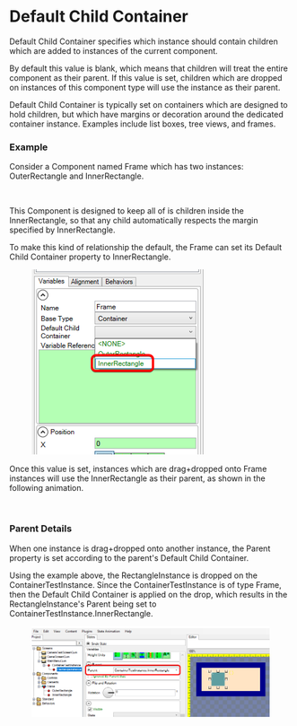 # Default Child Container

Default Child Container specifies which instance should contain children which are added to instances of the current component.

By default this value is blank, which means that children will treat the entire component as their parent. If this value is set, children which are dropped on instances of this component type will use the instance as their parent.

Default Child Container is typically set on containers which are designed to hold children, but which have margins or decoration around the dedicated container instance. Examples include list boxes, tree views, and frames.

### Example

Consider a Component named Frame which has two instances: OuterRectangle and InnerRectangle.

<figure><img src="../../.gitbook/assets/image (1) (1) (3).png" alt=""><figcaption></figcaption></figure>

This Component is designed to keep all of is children inside the InnerRectangle, so that any child automatically respects the margin specified by InnerRectangle.

To make this kind of relationship the default, the Frame can set its Default Child Container property to InnerRectangle.

<figure><img src="../../.gitbook/assets/image (2) (1) (1) (1) (1) (1) (1) (1) (1) (1) (1) (1) (1) (1) (1) (1) (1) (1).png" alt=""><figcaption></figcaption></figure>

Once this value is set, instances which are drag+dropped onto Frame instances will use the InnerRectangle as their parent, as shown in the following animation.

<figure><img src="../../.gitbook/assets/11_20 05 09.gif" alt=""><figcaption></figcaption></figure>

### Parent Details

When one instance is drag+dropped onto another instance, the Parent property is set according to the parent's Default Child Container.

Using the example above, the RectangleInstance is dropped on the ContainerTestInstance. Since the ContainerTestInstance is of type Frame, then the Default Child Container is applied on the drop, which results in the RectangleInstance's Parent being set to ContainerTestInstance.InnerRectangle.

<figure><img src="../../.gitbook/assets/image (2) (1) (1) (1) (1) (1) (1) (1) (1) (1) (1) (1) (1) (1) (1) (1) (1).png" alt=""><figcaption></figcaption></figure>
